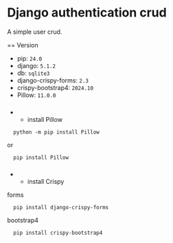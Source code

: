 # Django authentication crud

A simple user crud.
 
== Version
- pip: ``24.0``
- django: ```5.1.2```
- db: ``sqlite3``
- django-crispy-forms: ``2.3``
- crispy-bootstrap4: ``2024.10``
- Pillow: ``11.0.0``
###
- - install Pillow
```shell
  python -m pip install Pillow
```
or
```shell
  pip install Pillow
```
 ###
- - install Crispy

forms

```shell
  pip install django-crispy-forms
```
bootstrap4
```shell
  pip install crispy-bootstrap4
```